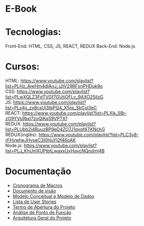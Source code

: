 # E-Book

# Tecnologias: 
Front-End: HTML, CSS, JS, REACT, REDUX 
Back-End: Node.js  

# Cursos:
HTML: https://www.youtube.com/playlist?list=PLHz_AreHm4dlAnJ_jJtV29RFxnPHDuk9o  
CSS: https://www.youtube.com/playlist?list=PLwXQLZ3FdTVGf7GUtiOFLc_9AXO25iIzG  
JS: https://www.youtube.com/playlist?list=PLx4x_zx8csUj3IbPQ4_X5jis_SkCol3eC  
REACT: https://www.youtube.com/playlist?list=PLXik_5Br-zO9YVs9bxi7zoQlKq59VPTX1  
REDUX: https://www.youtube.com/playlist?list=PLUbb2i4BuuzBP9eD4ZO7J1qxpf4TKNchG  
REDUX(inglês): https://www.youtube.com/playlist?list=PLC3y8-rFHvwheJHvseC3I0HuYI2f46oAK  
Node.js: https://www.youtube.com/playlist?list=PLJ_KhUnlXUPtbtLwaxxUxHqvcNQndmI4B

# Documentação
- [Cronograma de Macros](https://github.com/GabrielBFelix/E-Book/blob/master/docs/Cronograma%20de%20macros.png)
- [Documento de visão](https://github.com/GabrielBFelix/E-Book/blob/master/docs/Documento_de_vis%C3%A3o.md)
- [Modelo Conceitual e Modelo de Dados](https://github.com/GabrielBFelix/E-Book/blob/master/docs/Modelo_Conceitual_e_Modelo_de_Dados.md)
- [Lista de User Stories](https://github.com/GabrielBFelix/E-Book/blob/master/docs/Lista_de_User_Stories.md)
- [Termo de Abertura do Projeto](https://github.com/GabrielBFelix/E-Book/blob/master/docs/Termo_de_Abertura_de_Projeto.md)
- [Análise de Ponto de Função](https://github.com/GabrielBFelix/E-Book/blob/master/docs/An%C3%A1lise%20de%20Pontos%20de%20Fun%C3%A7%C3%A3o%20-%20Sistema%20APF.md)
- [Arquitetura Geral do Projeto](https://github.com/GabrielBFelix/E-Book/blob/master/docs/Arquitetura_Geral_do_Projeto.md)
